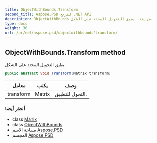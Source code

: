 ```yaml
---
title: ObjectWithBounds.Transform
second_title: Aspose.PSD لمرجع .NET API
description: ObjectWithBounds طريقة. يطبق التحويل المحدد على الشكل.
type: docs
weight: 30
url: /ar/net/aspose.psd/objectwithbounds/transform/
---
```

## ObjectWithBounds.Transform method

يطبق التحويل المحدد على الشكل.

```csharp
public abstract void Transform(Matrix transform)
```

| معامل | يكتب | وصف |
| --- | --- | --- |
| transform | Matrix | التحول للتطبيق. |

### أنظر أيضا

* class [Matrix](../../matrix/)
* class [ObjectWithBounds](../)
* مساحة الاسم [Aspose.PSD](../../objectwithbounds/)
* المجسم [Aspose.PSD](../../../)


